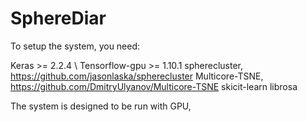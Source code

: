 # SphereDiar

To setup the system, you need:

Keras >= 2.2.4 \\
Tensorflow-gpu >= 1.10.1
spherecluster, https://github.com/jasonlaska/spherecluster
Multicore-TSNE, https://github.com/DmitryUlyanov/Multicore-TSNE
skicit-learn
librosa


The system is designed to be run with GPU, 



